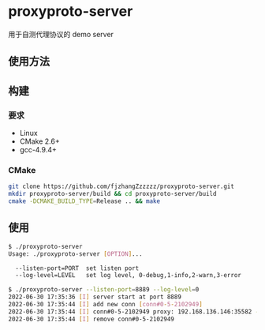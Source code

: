 # proxyproto-server
用于自测代理协议的 demo server

## 使用方法

## 构建

### 要求

- Linux
- CMake 2.6+
- gcc-4.9.4+

### CMake

```bash
git clone https://github.com/fjzhangZzzzzz/proxyproto-server.git
mkdir proxyproto-server/build && cd proxyproto-server/build
cmake -DCMAKE_BUILD_TYPE=Release .. && make
```

## 使用

```bash
$ ./proxyproto-server
Usage: ./proxyproto-server [OPTION]...

  --listen-port=PORT  set listen port
  --log-level=LEVEL   set log level, 0-debug,1-info,2-warn,3-error

$ ./proxyproto-server --listen-port=8889 --log-level=0
2022-06-30 17:35:36 [I] server start at port 8889
2022-06-30 17:35:44 [I] add new conn [conn#0-5-2102949]
2022-06-30 17:35:44 [I] conn#0-5-2102949 proxy: 192.168.136.146:35582 -> 192.168.136.152:8001
2022-06-30 17:35:44 [I] remove conn#0-5-2102949
```
